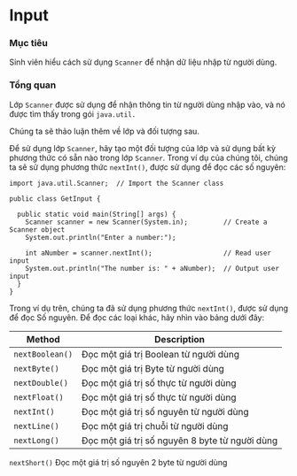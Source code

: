 # Input

### Mục tiêu
Sinh viên hiểu cách sử dụng `Scanner` để nhận dữ liệu nhập từ người dùng.

### Tổng quan
Lớp `Scanner` được sử dụng để nhận thông tin từ người dùng nhập vào, và nó được tìm thấy trong gói `java.util.`

Chúng ta sẽ thảo luận thêm về lớp và đối tượng sau.

Để sử dụng lớp `Scanner`, hãy tạo một đối tượng của lớp và sử dụng bất kỳ phương thức có sẵn nào trong lớp `Scanner`. Trong ví dụ của chúng tôi, chúng ta sẽ sử dụng phương thức `nextInt()`, được sử dụng để đọc các số nguyên:

```
import java.util.Scanner;  // Import the Scanner class

public class GetInput {

  public static void main(String[] args) {
    Scanner scanner = new Scanner(System.in);         // Create a Scanner object
    System.out.println("Enter a number:");

    int aNumber = scanner.nextInt();                  // Read user input
    System.out.println("The number is: " + aNumber);  // Output user input 
  }
}
```

Trong ví dụ trên, chúng ta đã sử dụng phương thức `nextInt()`, được sử dụng để đọc Số nguyên. Để đọc các loại khác, hãy nhìn vào bảng dưới đây:

| Method | Description |
|--------|-------------|
| `nextBoolean()`	| Đọc một giá trị Boolean từ người dùng |
| `nextByte()`	  | Đọc một giá trị Byte từ người dùng |
| `nextDouble()`	| Đọc một giá trị số thực từ người dùng |
| `nextFloat()`	  | Đọc một giá trị số thực từ người dùng |
| `nextInt()`	    | Đọc một giá trị số nguyên từ người dùng |
| `nextLine()`	  | Đọc một giá trị chuỗi từ người dùng |
| `nextLong()`	  | Đọc một giá trị số nguyên 8 byte từ người dùng |


`nextShort()`	Đọc một giá trị số nguyên 2 byte từ người dùng
